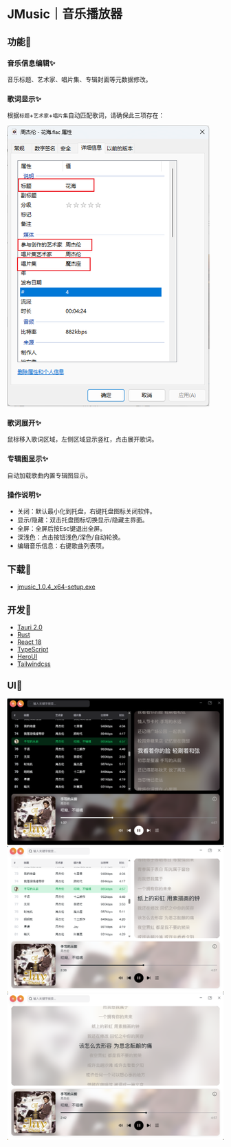 # JMusic｜音乐播放器

## 功能🧩

### 音乐信息编辑✨

音乐标题、艺术家、唱片集、专辑封面等元数据修改。

### 歌词显示✨

根据`标题`+`艺术家`+`唱片集`自动匹配歌词，请确保此三项存在：

![图片描述](./文件属性.png)

### 歌词展开✨

鼠标移入歌词区域，左侧区域显示竖杠，点击展开歌词。

### 专辑图显示✨

自动加载歌曲内置专辑图显示。

### 操作说明✨

- 关闭：默认最小化到托盘，右键托盘图标关闭软件。
- 显示/隐藏：双击托盘图标切换显示/隐藏主界面。
- 全屏：全屏后按Esc键退出全屏。
- 深浅色：点击按钮浅色/深色/自动轮换。
- 编辑音乐信息：右键歌曲列表项。

## 下载🎉

- [jmusic_1.0.4_x64-setup.exe](https://raw.githubusercontent.com/zhchjiang95/JMusic/main/1.0.4/jmusic_1.0.4_x64-setup.exe)

## 开发🎨

- [Tauri 2.0](https://tauri.app/zh-cn/)
- [Rust](https://www.rust-lang.org/zh-CN/)
- [React 18](https://zh-hans.react.dev/)
- [TypeScript](https://www.typescriptlang.org/)
- [HeroUI](https://www.heroui.com/)
- [Tailwindcss](https://v3.tailwindcss.com/)

## UI🌼

![图片描述](./ui1.png#center)
![图片描述](./ui2.png#center)
![图片描述](./ui3.png#center)
